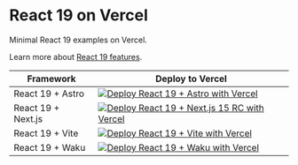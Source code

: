 # React 19 on Vercel

Minimal React 19 examples on Vercel.

Learn more about [React 19 features](https://vercel.com/blog/whats-new-in-react-19).

| Framework          | Deploy to Vercel                                                                                                                                                                                                             |
| ------------------ | ------------------------------------------------------------------------------------------------------------------------------------------------------------------------------------------------------------------------------ |
| React 19 + Astro   | [![Deploy React 19 + Astro with Vercel](https://vercel.com/button)](https://vercel.com/new/clone?repository-url=https%3A%2F%2Fgithub.com%2Fvercel-labs%2Freact-19-on-vercel%2Fastro&repository-name=react-19-astro)            |
| React 19 + Next.js | [![Deploy React 19 + Next.js 15 RC with Vercel](https://vercel.com/button)](https://vercel.com/new/clone?repository-url=https%3A%2F%2Fgithub.com%2Fvercel-labs%2Freact-19-on-vercel%2Fnext.js&repository-name=react-19-nextjs) |
| React 19 + Vite    | [![Deploy React 19 + Vite with Vercel](https://vercel.com/button)](https://vercel.com/new/clone?repository-url=https%3A%2F%2Fgithub.com%2Fvercel-labs%2Freact-19-on-vercel%2Fvite&repository-name=react-19-vite)               |
| React 19 + Waku    | [![Deploy React 19 + Waku with Vercel](https://vercel.com/button)](https://vercel.com/new/clone?repository-url=https%3A%2F%2Fgithub.com%2Fvercel-labs%2Freact-19-on-vercel%2Fwaku&repository-name=react-19-waku)               |
